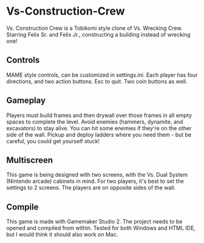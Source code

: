 # Vs-Construction-Crew
Vs. Construction Crew is a Tobikomi style clone of Vs. Wrecking Crew. Starring Felix Sr. and Felix Jr., constructing a building instead of wrecking one!

## Controls
MAME style controls, can be customized in settings.ini. Each player has four directions, and two action buttons. Esc to quit. Two coin buttons as well.

## Gameplay
Players must build frames and then drywall over those frames in all empty spaces to complete the level. Avoid enemies (hammers, dynamite, and excavators) to stay alive. You can hit some enemies if they're on the other side of the wall. Pickup and deploy ladders where you need them - but be careful, you could get yourself stuck!

## Multiscreen
This game is being designed with two screens, with the Vs. Dual System (Nintendo arcade) cabinets in mind. For two players, it's best to set the settings to 2 screens. The players are on opposite sides of the wall.

## Compile
This game is made with Gamemaker Studio 2. The project needs to be opened and compiled from within. Tested for both Windows and HTML IDE, but I would think it should also work on Mac.
